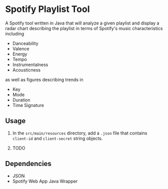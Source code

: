 # Spotify Playlist Tool

A Spotify tool written in Java that will analyze a given playlist and display a radar chart describing the playlist in terms of Spotify's music characteristics including 

* Danceability
* Valence
* Energy
* Tempo
* Instrumentalness
* Acousticness

as well as figures describing trends in

* Key
* Mode
* Duration
* Time Signature


## Usage

1. In the `src/main/resources` directory, add a `.json` file that contains `client-id` and `client-secret` string objects.

2. TODO

## Dependencies

* JSON
* Spotify Web App Java Wrapper